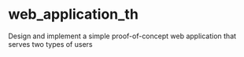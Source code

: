 # web_application_th
Design and implement a simple proof-of-concept web application that serves two types of users
